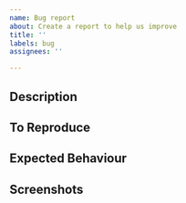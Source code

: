 ```yaml
---
name: Bug report
about: Create a report to help us improve
title: ''
labels: bug
assignees: ''

---
```


## Description

<!-- Describe the issue that you're seeing. -->

## To Reproduce

<!-- Steps to reproduce the behavior: -->

## Expected Behaviour

<!-- What should've happened? -->

## Screenshots

<!-- If applicable, add screenshots to help explain your problem. ->>

## Additional Information

<!-- (Optional) Any additional info that you think might come in handy for debugging. -->
